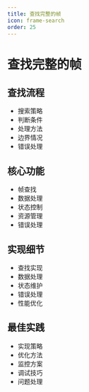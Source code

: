 ```yaml
---
title: 查找完整的帧
icon: frame-search
order: 25
---
```


# 查找完整的帧

## 查找流程
- 搜索策略
- 判断条件
- 处理方法
- 边界情况
- 错误处理

## 核心功能
- 帧查找
- 数据处理
- 状态控制
- 资源管理
- 错误处理

## 实现细节
- 查找实现
- 数据处理
- 状态维护
- 错误处理
- 性能优化

## 最佳实践
- 实现策略
- 优化方法
- 监控方案
- 调试技巧
- 问题处理
